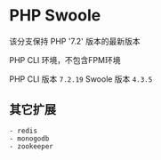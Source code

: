 # PHP Swoole

该分支保持 PHP '7.2' 版本的最新版本

PHP CLI 环境，不包含FPM环境

PHP CLI 版本 `7.2.19`
Swoole 版本 `4.3.5`

## 其它扩展
    - redis  
    - monogodb
    - zookeeper